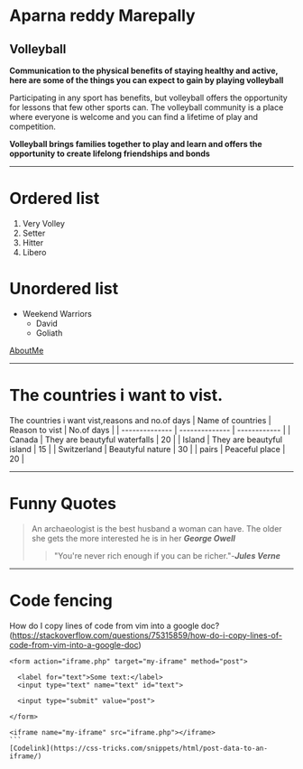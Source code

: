 # Aparna reddy Marepally
## Volleyball

**Communication to the physical benefits of staying healthy and active, here are some of the things you can expect to gain by playing volleyball**

Participating in any sport has benefits, but volleyball offers the opportunity for lessons that few other sports can. The volleyball community is a place where everyone is welcome and you can find a lifetime of play and competition.

**Volleyball brings families together to play and learn and offers the opportunity to create lifelong friendships and bonds**

---------------------

# Ordered list
1. Very Volley
  1. Setter
  2. Hitter
  3. Libero

# Unordered list
- Weekend Warriors
    - David
    - Goliath

[AboutMe](https://github.com/03-eng/Assignment2-Marepally/blob/main/WhatsApp%20Image%202023-02-01%20at%2012.00.57%20AM.jpeg)

-----------

# The countries i want to vist.

The countries i want vist,reasons and no.of days
|    Name of countries   |   Reason to vist          |    No.of days     |
| --------------        |   --------------      |     ------------   |
|      Canada        | They are beautyful waterfalls | 20   |
|     Island        |   They are beautyful island   |  15     |
|   Switzerland     |   Beautyful nature    | 30  |
|   pairs         |  Peaceful place  |  20   |

-----------

# Funny Quotes

>An archaeologist is the best husband a woman can have. The older she gets the more interested he is in her ***George Owell***
>>"You're never rich enough if you can be richer."-***Jules Verne***

------------

# Code fencing

How do I copy lines of code from vim into a google doc?
(https://stackoverflow.com/questions/75315859/how-do-i-copy-lines-of-code-from-vim-into-a-google-doc)
````
<form action="iframe.php" target="my-iframe" method="post">
			
  <label for="text">Some text:</label>
  <input type="text" name="text" id="text">
			
  <input type="submit" value="post">
			
</form>
		
<iframe name="my-iframe" src="iframe.php"></iframe>
```
[Codelink](https://css-tricks.com/snippets/html/post-data-to-an-iframe/)





 




